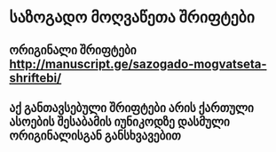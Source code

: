 # საზოგადო მოღვაწეთა შრიფტები

## ორიგინალი შრიფტები http://manuscript.ge/sazogado-mogvatseta-shriftebi/

## აქ განთავსებული შრიფტები არის ქართული ასოების შესაბამის იუნიკოდზე დასმული ორიგინალისგან განსხვავებით

